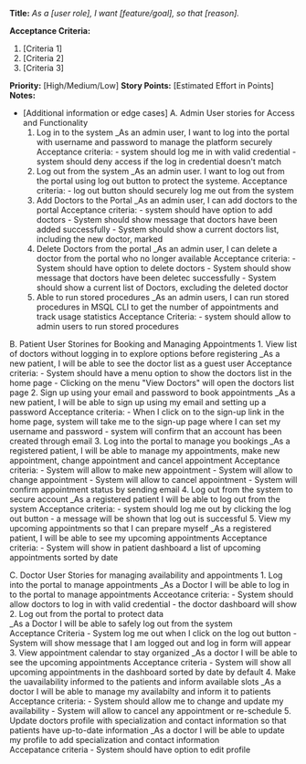 **Title:**
_As a [user role], I want [feature/goal], so that [reason]._

**Acceptance Criteria:**
1. [Criteria 1]
2. [Criteria 2]
3. [Criteria 3]

**Priority:** [High/Medium/Low]
**Story Points:** [Estimated Effort in Points]
**Notes:**
- [Additional information or edge cases] 
A. Admin User stories for Access and Functionality
  1. Log in to the system
        _As an admin user, I want to log into the portal with username and password to manage the platform securely
           Acceptance criteria:
              - system should log me in with valid credential
              - system should deny access if the log in credential doesn't match
  2. Log out from the system
        _As an admin user. I want to log out from the portal using log out button to protect the systeme.
           Acceptance criteria:
              - log out button should securely log me out from the system
  3. Add Doctors to the Portal
        _As an admin user, I can add doctors to the portal
           Acceptance criteria:
              - system should have option to add doctors
              - System should show message that doctors have been added successfully
              - System should show a current doctors list, including the new doctor, marked     
  4. Delete Doctors from the portal
         _As an admin user, I can delete a doctor from the portal who no longer available
           Acceptance criteria:
                 - System should have option to delete doctors
                 - System should show message that doctors have been deletec successfully
                 - System should show a current list of Doctors, excluding the deleted doctor
  5. Able to run stored procedures 
         _As an admin users, I can run stored procedures in MSQL CLI to get the number of appointments and track usage statistics
           Acceptance Criteria:
                 - system should allow to admin users to run stored procedures
           
B. Patient User Storines for Booking and Managing Appointments
    1. View list of doctors without logging in to explore options before registering
            _As a new patient, I will be able to see the doctor list as a guest user
               Acceptance criteria:
                  - System should have a menu option to show the doctors list in the home page
                  - Clicking on the menu "View Doctors" will open the doctors list page
    2. Sign up using your email and password to book appointments
            _As a new patient, I will be able to sign up using my email and setting up a password
               Acceptance criteria:
                  - When I click on to the sign-up link in the home page, system will take me to the sign-up page where I can set my username and password
                  - system will confirm that an account has been created through email
    3. Log into the portal to manage you bookings
            _As a registered patient, I will be able to manage my appointments, make new appointment, change appointment and cancel appointment
                Acceptance criteria:
                  - System will allow to make new appointment
                  - System will allow to change appointment
                  - System will allow to cancel appointment
                  - System will confirm appointment status by sending email 
    4. Log out from the system to secure account
            _As a registered patient I will be able to log out from the system
              Acceptance criteria:
                    - system should log me out by clicking the log out button
                    - a message will be shown that log out is successful
    5. View my upcoming appointments so that I can prepare myself
            _As a registered patient, I will be able to see my upcoming appointments
               Acceptance criteria:
                     - System will show in patient dashboard a list of upcoming appointments sorted by date
                     
C. Doctor User Stories for managing availability and appointments 
    1. Log into the portal to manage appointments
             _As a Doctor I will be able to log in to the portal to manage appointments
               Acceotance criteria:
                 - System should allow doctors to log in with valid credential
                 - the doctor dashboard will show 
    2. Log out from the portal to protect data  
             _As a Doctor I will be able to safely log out from the system  
                 Acceptance Criteria
                   - System log me out when I click on the log out button
                   - System will show message that I am logged out and log in form will appear
    3. View appointment calendar to stay organized
              _As a doctor I will be able to see the upcoming appointments 
                  Acceptance criteria
                    - System will show all upcoming appointments in the dashboard sorted by date by default
    4. Make the uavailability informed to the patients and inform available slots
              _As a doctor I will be able to manage my availabilty and inform it to patients
                  Acceptance criteria:
                    - System should allow me to change and update my availability
                    - System will allow to cancel any appointment or re-schedule
     5. Update doctors profile with specialization and contact information so that patients have up-to-date information
                _As a doctor I will be able to update my profile to add specialization and contact information  
                  Accepatance criteria
                      - System should have option to edit profile



















       
